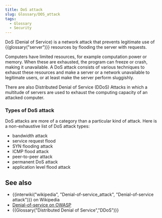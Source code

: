```yaml
---
title: DoS attack
slug: Glossary/DOS_attack
tags:
  - Glossary
  - Security
---
```

DoS (Denial of Service) is a network attack that prevents legitimate use of {{glossary("server")}} resources by flooding the server with requests.

Computers have limited resources, for example computation power or memory. When these are exhausted, the program can freeze or crash, making it unavailable. A DoS attack consists of various techniques to exhaust these resources and make a server or a network unavailable to legitimate users, or at least make the server perform sluggishly.

There are also Distributed Denial of Service (DDoS) Attacks in which a multitude of servers are used to exhaust the computing capacity of an attacked computer.

### Types of DoS attack

DoS attacks are more of a category than a particular kind of attack. Here is a non-exhaustive list of DoS attack types:

- bandwidth attack
- service request flood
- SYN flooding attack
- ICMP flood attack
- peer-to-peer attack
- permanent DoS attack
- application level flood attack

## See also

- {{interwiki("wikipedia", "Denial-of-service_attack", "Denial-of-service attack")}} on Wikipedia
- [Denial-of-service on OWASP](https://owasp.org/www-community/attacks/Denial_of_Service)
- {{Glossary("Distributed Denial of Service","DDoS")}}
